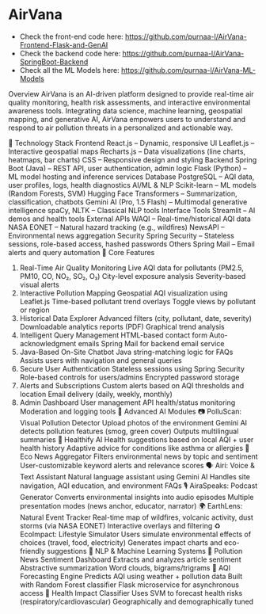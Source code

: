 # AirVana
- Check the front-end code here: https://github.com/purnaa-l/AirVana-Frontend-Flask-and-GenAI
- Check the backend code here: https://github.com/purnaa-l/AirVana-SpringBoot-Backend
- Check all the ML Models here: https://github.com/purnaa-l/AirVana-ML-Models


Overview
AirVana is an AI-driven platform designed to provide real-time air quality monitoring, health risk assessments, and interactive environmental awareness tools. Integrating data science, machine learning, geospatial mapping, and generative AI, AirVana empowers users to understand and respond to air pollution threats in a personalized and actionable way.

🔧 Technology Stack
Frontend
React.js – Dynamic, responsive UI
Leaflet.js – Interactive geospatial maps
Recharts.js – Data visualizations (line charts, heatmaps, bar charts)
CSS – Responsive design and styling
Backend
Spring Boot (Java) – REST API, user authentication, admin logic
Flask (Python) – ML model hosting and inference services
Database
PostgreSQL – AQI data, user profiles, logs, health diagnostics
AI/ML & NLP
Scikit-learn – ML models (Random Forests, SVM)
Hugging Face Transformers – Summarization, classification, chatbots
Gemini AI (Pro, 1.5 Flash) – Multimodal generative intelligence
spaCy, NLTK – Classical NLP tools
Interface Tools
Streamlit – AI demos and health tools
External APIs
WAQI – Real-time/historical AQI data
NASA EONET – Natural hazard tracking (e.g., wildfires)
NewsAPI – Environmental news aggregation
Security
Spring Security – Stateless sessions, role-based access, hashed passwords
Others
Spring Mail – Email alerts and query automation
🌟 Core Features
1. Real-Time Air Quality Monitoring
Live AQI data for pollutants (PM2.5, PM10, CO, NO₂, SO₂, O₃)
City-level exposure analysis
Severity-based visual alerts
2. Interactive Pollution Mapping
Geospatial AQI visualization using Leaflet.js
Time-based pollutant trend overlays
Toggle views by pollutant or region
3. Historical Data Explorer
Advanced filters (city, pollutant, date, severity)
Downloadable analytics reports (PDF)
Graphical trend analysis
4. Intelligent Query Management
HTML-based contact form
Auto-acknowledgment emails
Spring Mail for backend email service
5. Java-Based On-Site Chatbot
Java string-matching logic for FAQs
Assists users with navigation and general queries
6. Secure User Authentication
Stateless sessions using Spring Security
Role-based controls for users/admins
Encrypted password storage
7. Alerts and Subscriptions
Custom alerts based on AQI thresholds and location
Email delivery (daily, weekly, monthly)
8. Admin Dashboard
User management
API health/status monitoring
Moderation and logging tools
🤖 Advanced AI Modules
📷 PolluScan: Visual Pollution Detector
Upload photos of the environment
Gemini AI detects pollution features (smog, green cover)
Outputs multilingual summaries
🧠 Healthify AI
Health suggestions based on local AQI + user health history
Adaptive advice for conditions like asthma or allergies
📰 Eco News Aggregator
Filters environmental news by topic and sentiment
User-customizable keyword alerts and relevance scores
🗣️ Airi: Voice & Text Assistant
Natural language assistant using Gemini AI
Handles site navigation, AQI education, and environment FAQs
🎙️ AiraSpeaks: Podcast Generator
Converts environmental insights into audio episodes
Multiple presentation modes (news anchor, educator, narrator)
🌍 EarthLens: Natural Event Tracker
Real-time map of wildfires, volcanic activity, dust storms (via NASA EONET)
Interactive overlays and filtering
♻️ EcoImpact: Lifestyle Simulator
Users simulate environmental effects of choices (travel, food, electricity)
Generates impact charts and eco-friendly suggestions
🧬 NLP & Machine Learning Systems
🧾 Pollution News Sentiment Dashboard
Extracts and analyzes article sentiment
Abstractive summarization
Word clouds, bigrams/trigrams
🔮 AQI Forecasting Engine
Predicts AQI using weather + pollution data
Built with Random Forest classifier
Flask microservice for asynchronous access
🏥 Health Impact Classifier
Uses SVM to forecast health risks (respiratory/cardiovascular)
Geographically and demographically tuned
